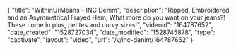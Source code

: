 {
    "title": "WithinUrMeans - INC Denim",
    "description": "Ripped, Embroidered and an Asymmetrical Frayed Hem; What more do you want on your jeans?! These come in plus, petites and curvy sizes!",
    "videoid": "164787652",
    "date_created": "1528727034",
    "date_modified": "1528745878",
    "type": "captivate",
    "layout": "video",
    "url": "\/v\/inc-denim\/164787652"
}
